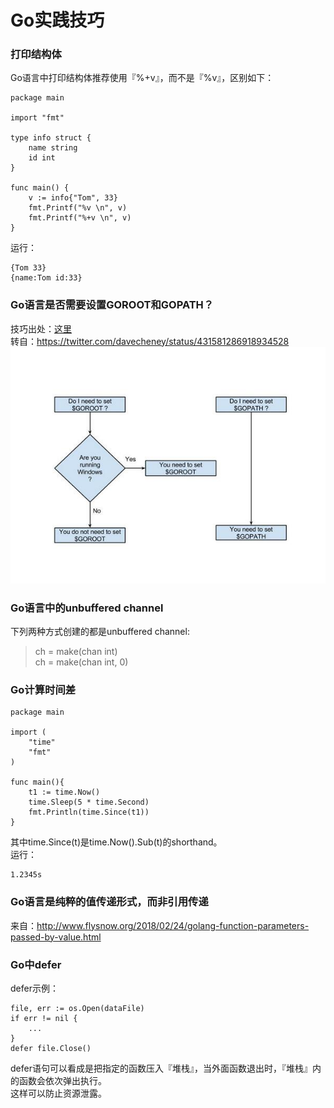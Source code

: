 # Go实践技巧
### 打印结构体
Go语言中打印结构体推荐使用『%+v』，而不是『%v』，区别如下：     
```
package main

import "fmt"

type info struct {
    name string
    id int
}

func main() {
    v := info{"Tom", 33}
    fmt.Printf("%v \n", v)
    fmt.Printf("%+v \n", v)
}
```
运行：     
```
{Tom 33}
{name:Tom id:33}
```
### Go语言是否需要设置GOROOT和GOPATH？
技巧出处：[这里][h]     
转自：<https://twitter.com/davecheney/status/431581286918934528>     
![GOROOT&GOPATH][gorp]

[h]:https://nanxiao.me/category/%E6%8A%80%E6%9C%AF/go%E8%AF%AD%E8%A8%80%E5%AE%9E%E8%B7%B5%E6%8A%80%E5%B7%A7/
[gorp]:https://github.com/DonsonGit/singleregistry/blob/master/asset/images/gorp.jpg
### Go语言中的unbuffered channel
下列两种方式创建的都是unbuffered channel:     
> ch = make(chan int)     
> ch = make(chan int, 0)
### Go计算时间差
```
package main

import (
    "time"
    "fmt"
)

func main(){
    t1 := time.Now()
    time.Sleep(5 * time.Second)
    fmt.Println(time.Since(t1))
}
```
其中time.Since(t)是time.Now().Sub(t)的shorthand。     
运行：     
```
1.2345s
```
### Go语言是纯粹的值传递形式，而非引用传递
来自：<http://www.flysnow.org/2018/02/24/golang-function-parameters-passed-by-value.html>
### Go中defer
defer示例：     
```
file, err := os.Open(dataFile)
if err != nil {
    ...
}
defer file.Close()
```
defer语句可以看成是把指定的函数压入『堆栈』，当外面函数退出时，『堆栈』内的函数会依次弹出执行。     
这样可以防止资源泄露。    
